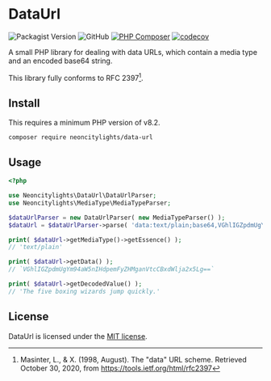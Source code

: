 # DataUrl
![Packagist Version](https://img.shields.io/packagist/v/neoncitylights/data-url)
![GitHub](https://img.shields.io/github/license/neoncitylights/php-data-url)
[![PHP Composer](https://github.com/neoncitylights/php-data-url/actions/workflows/php.yml/badge.svg)](https://github.com/neoncitylights/php-data-url/actions/workflows/php.yml)
[![codecov](https://codecov.io/gh/neoncitylights/php-data-url/branch/main/graph/badge.svg?token=IdWjeqFQcS)](https://codecov.io/gh/neoncitylights/php-data-url)

A small PHP library for dealing with data URLs, which contain a media type and an encoded base64 string.

This library fully conforms to RFC 2397[^rfc-2397].

## Install
This requires a minimum PHP version of v8.2.

```
composer require neoncitylights/data-url
```

## Usage
```php
<?php

use Neoncitylights\DataUrl\DataUrlParser;
use Neoncitylights\MediaType\MediaTypeParser;

$dataUrlParser = new DataUrlParser( new MediaTypeParser() );
$dataUrl = $dataUrlParser->parse( 'data:text/plain;base64,VGhlIGZpdmUgYm94aW5nIHdpemFyZHMganVtcCBxdWlja2x5Lg==' );

print( $dataUrl->getMediaType()->getEssence() );
// 'text/plain'

print( $dataUrl->getData() );
// `VGhlIGZpdmUgYm94aW5nIHdpemFyZHMganVtcCBxdWlja2x5Lg==`

print( $dataUrl->getDecodedValue() );
// 'The five boxing wizards jump quickly.'
```

## License
DataUrl is licensed under the [MIT license](/LICENSE).

[^rfc-2397]: Masinter, L., &amp; X. (1998, August). The "data" URL scheme. Retrieved October 30, 2020, from <https://tools.ietf.org/html/rfc2397>
